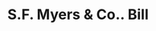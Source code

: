 ---
doi: 10.7916/D8WQ1FV9
date_other: '1880'
date_other_textual: 1880-1889
form: printed ephemera
genre:
- Invoices
name:
- S.F. Myers & Co.
object_in_context_url: https://biggert.cul.columbia.edu/items/view/ave_biggert_01114
subject_hierarchical_geographic:
- New York, New York, United States
subject_name:
- S.F. Myers & Co.
title: S.F. Myers & Co.. Bill
sort_title: S.F. Myers & Co.. Bill
call_number: ave_biggert_01114
coordinates:
- 40.71277777777778,-74.00583333333333
pid: ave_biggert_01114
identifiers: ave_biggert_01114
canvas_id: ldpd:396379
permalink: "/items/ave_biggert_01114/"
layout: iiif-image-page
---